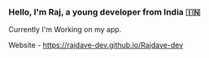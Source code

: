 ### Hello, I'm Raj, a young developer from India 🇮🇳

Currently I'm Working on my app.

Website -
https://rajdave-dev.github.io/Rajdave-dev
